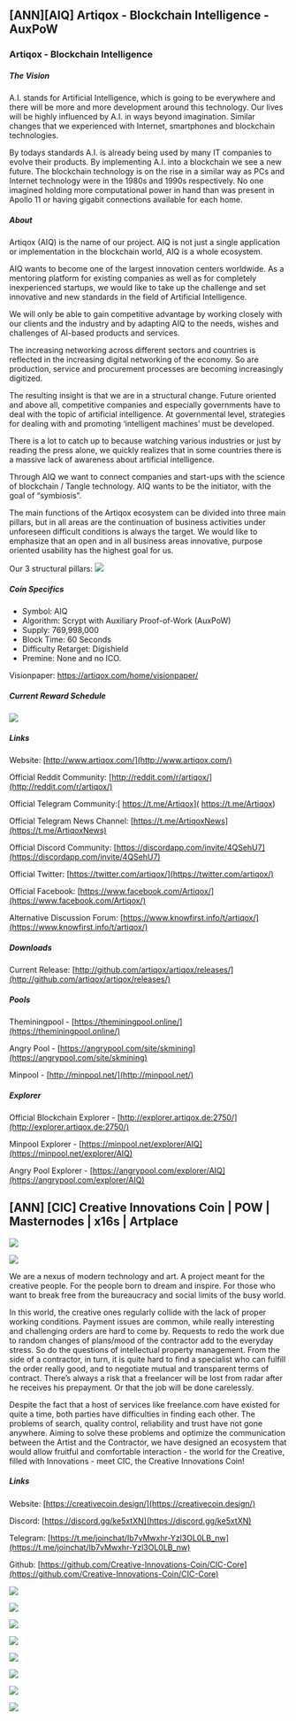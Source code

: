 ## [ANN][AIQ] Artiqox - Blockchain Intelligence - AuxPoW


### Artiqox - Blockchain Intelligence

##### The Vision

A.I. stands for Artificial Intelligence, which is going to be everywhere and there will be more and more development around this technology. Our lives will be highly influenced by A.I. in ways beyond imagination. Similar changes that we experienced with Internet, smartphones and blockchain technologies.

By todays standards A.I. is already being used by many IT companies to evolve their products. By implementing A.I. into a blockchain we see a new future. The blockchain technology is on the rise in a similar way as PCs and Internet technology were in the 1980s and 1990s respectively. No one imagined holding more computational power in hand than was present in Apollo 11 or having gigabit connections available for each home.

##### About

Artiqox (AIQ) is the name of our project. AIQ is not just a single application or implementation in the blockchain world, AIQ is a whole ecosystem.

AIQ wants to become one of the largest innovation centers worldwide. As a mentoring platform for existing companies as well as for completely inexperienced startups, we would like to take up the challenge and set innovative and new standards in the field of Artificial Intelligence.

We will only be able to gain competitive advantage by working closely with our clients and the industry and by adapting AIQ to the needs, wishes and challenges of AI-based products and services.

The increasing networking across different sectors and countries is reflected in the increasing digital networking of the economy. So are production, service and procurement processes are becoming increasingly digitized.

The resulting insight is that we are in a structural change. Future oriented and above all, competitive companies and especially governments have to deal with the topic of artificial intelligence. At governmental level, strategies for dealing with and promoting ‘intelligent machines’ must be developed.

There is a lot to catch up to because watching various industries or just by reading the press alone, we quickly realizes that in some countries there is a massive lack of awareness about artificial intelligence.

Through AIQ we want to connect companies and start-ups with the science of blockchain / Tangle technology. AIQ wants to be the initiator, with the goal of “symbiosis”.

The main functions of the Artiqox ecosystem can be divided into three main pillars, but in all areas are the continuation of business activities under unforeseen difficult conditions is always the target. We would like to emphasize that an open and in all business areas innovative, purpose oriented usability has the highest goal for us.

Our 3 structural pillars: ![](https://artiqox.com/the-3-pillars)


##### Coin Specifics

- Symbol: AIQ
- Algorithm: Scrypt with Auxiliary Proof-of-Work (AuxPoW)
- Supply:   769,998,000
- Block Time: 60 Seconds
- Difficulty Retarget: Digishield
- Premine: None and no ICO.

Visionpaper: https://artiqox.com/home/visionpaper/


##### Current Reward Schedule

![](https://i.imgur.com/XOkVrH6.png)

##### Links

Website: [http://www.artiqox.com/](http://www.artiqox.com/)

Official Reddit Community: [http://reddit.com/r/artiqox/](http://reddit.com/r/artiqox/)

Official Telegram Community:[ https://t.me/Artiqox]( https://t.me/Artiqox)

Official Telegram News Channel: [https://t.me/ArtiqoxNews](https://t.me/ArtiqoxNews)

Official Discord Community: [https://discordapp.com/invite/4QSehU7](https://discordapp.com/invite/4QSehU7)

Official Twitter: [https://twitter.com/artiqox/](https://twitter.com/artiqox/)

Official Facebook: [https://www.facebook.com/Artiqox/](https://www.facebook.com/Artiqox/)

Alternative Discussion Forum: [https://www.knowfirst.info/t/artiqox/](https://www.knowfirst.info/t/artiqox/)

##### Downloads

Current Release: [http://github.com/artiqox/artiqox/releases/](http://github.com/artiqox/artiqox/releases/)

##### Pools

Theminingpool - [https://theminingpool.online/](https://theminingpool.online/)

Angry Pool - [https://angrypool.com/site/skmining](https://angrypool.com/site/skmining)

Minpool - [http://minpool.net/](http://minpool.net/)


##### Explorer

Official Blockchain Explorer - [http://explorer.artiqox.de:2750/](http://explorer.artiqox.de:2750/)

Minpool Explorer - [https://minpool.net/explorer/AIQ](https://minpool.net/explorer/AIQ)

Angry Pool Explorer - [https://angrypool.com/explorer/AIQ](https://angrypool.com/explorer/AIQ)



## [ANN] [CIC] Creative Innovations Coin | POW | Masternodes | x16s | Artplace 

![](https://i.imgur.com/L0ykZus.jpg)



![](https://i.imgur.com/72SRnws.png)

We are a nexus of modern technology and art. A project meant for the creative people. For the people born to dream and inspire. For those who want to break free from the bureaucracy and social limits of the busy world. 

In this world, the creative ones regularly collide with the lack of proper working conditions. Payment issues are common, while really interesting and challenging orders are hard to come by. Requests to redo the work due to random changes of plans/mood of the contractor add to the everyday stress. So do the questions of intellectual property management. From the side of a contractor, in turn, it is quite hard to find a specialist who can fulfill the order really good, and to negotiate mutual and transparent terms of contract. There’s always a risk that a freelancer will be lost from radar after he receives his prepayment. Or that the job will be done carelessly.

Despite the fact that a host of services like freelance.com have existed for quite a time, both parties have difficulties in finding each other. The problems of search, quality control, reliability and trust have not gone anywhere. Aiming to solve these problems and optimize the communication between the Artist and the Contractor, we have designed an ecosystem that would allow fruitful and comfortable interaction - the world for the Creative, filled with Innovations - meet CIC, the Creative Innovations Coin!


##### Links

Website: [https://creativecoin.design/](https://creativecoin.design/)

Discord: [https://discord.gg/ke5xtXN](https://discord.gg/ke5xtXN)

Telegram: [https://t.me/joinchat/Ib7vMwxhr-Yzl3OL0LB_nw](https://t.me/joinchat/Ib7vMwxhr-Yzl3OL0LB_nw)

Github: [https://github.com/Creative-Innovations-Coin/CIC-Core](https://github.com/Creative-Innovations-Coin/CIC-Core)


![](https://i.imgur.com/16KCutH.png)

![](https://i.imgur.com/PzNU683.jpg)

![](https://i.imgur.com/vPvcqU2.png)

![](https://i.imgur.com/vi3PyvD.jpg)

![](https://i.imgur.com/XWFDEa7.png)

![](https://i.imgur.com/gyDdfYd.jpg)

![](https://i.imgur.com/KOPO4zM.png)

![](https://i.imgur.com/UYn20l7.jpg)

